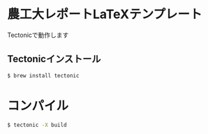 # 農工大レポートLaTeXテンプレート

Tectonicで動作します

## Tectonicインストール

```bash
$ brew install tectonic
```

# コンパイル

```bash
$ tectonic -X build
```